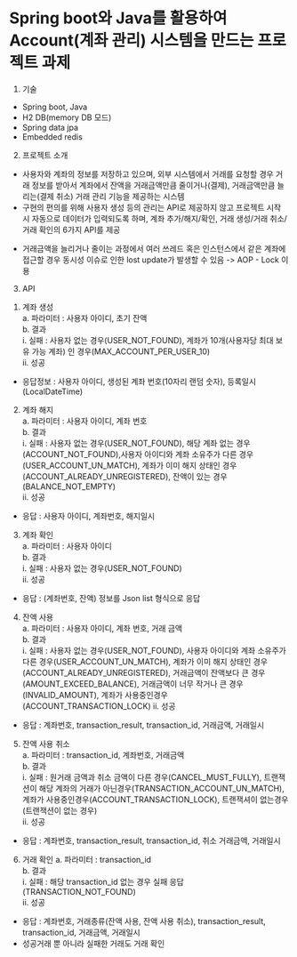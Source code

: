 # Spring boot와 Java를 활용하여 Account(계좌 관리) 시스템을 만드는 프로젝트 과제

1. 기술
- Spring boot, Java
- H2 DB(memory DB 모드)
- Spring data jpa
- Embedded redis

2. 프로젝트 소개
- 사용자와 계좌의 정보를 저장하고 있으며, 외부 시스템에서 거래를 요청할 경우 거래 정보를 받아서 계좌에서 잔액을 거래금액만큼 줄이거나(결제), 거래금액만큼 늘리는(결제 취소) 거래 관리 기능을 제공하는 시스템
- 구현의 편의를 위해 사용자 생성 등의 관리는 API로 제공하지 않고 프로젝트 시작 시 자동으로 데이터가 입력되도록 하며, 계좌 추가/해지/확인, 거래 생성/거래 취소/거래 확인의 6가지 API를 제공  
* 거래금액을 늘리거나 줄이는 과정에서 여러 쓰레드 혹은 인스턴스에서 같은 계좌에 접근할 경우 동시성 이슈로 인한 lost update가 발생할 수 있음 -> AOP - Lock 이용

3. API
1) 계좌 생성  
a. 파라미터 : 사용자 아이디, 초기 잔액  
b. 결과  
i. 실패 : 사용자 없는 경우(USER_NOT_FOUND), 계좌가 10개(사용자당 최대 보유 가능 계좌) 인 경우(MAX_ACCOUNT_PER_USER_10)   
ii. 성공  
- 응답정보 : 사용자 아이디, 생성된 계좌 번호(10자리 랜덤 숫자), 등록일시(LocalDateTime)  
    
2) 계좌 해지  
a. 파라미터 : 사용자 아이디, 계좌 번호  
b. 결과  
i. 실패 : 사용자 없는 경우(USER_NOT_FOUND), 해당 계좌 없는 경우(ACCOUNT_NOT_FOUND),사용자 아이디와 계좌 소유주가 다른 경우(USER_ACCOUNT_UN_MATCH), 계좌가 이미 해지 상태인 경우(ACCOUNT_ALREADY_UNREGISTERED), 잔액이 있는 경우(BALANCE_NOT_EMPTY)  
ii. 성공  
- 응답 : 사용자 아이디, 계좌번호, 해지일시  
3) 계좌 확인  
a. 파라미터 : 사용자 아이디  
b. 결과  
i. 실패 : 사용자 없는 경우(USER_NOT_FOUND)  
ii. 성공  
- 응답 : (계좌번호, 잔액) 정보를 Json list 형식으로 응답  
4) 잔액 사용  
a. 파라미터 : 사용자 아이디, 계좌 번호, 거래 금액  
b. 결과  
i. 실패 : 사용자 없는 경우(USER_NOT_FOUND), 사용자 아이디와 계좌 소유주가 다른 경우(USER_ACCOUNT_UN_MATCH), 계좌가 이미 해지 상태인 경우(ACCOUNT_ALREADY_UNREGISTERED), 거래금액이 잔액보다 큰 경우(AMOUNT_EXCEED_BALANCE), 거래금액이 너무 작거나 큰 경우 (INVALID_AMOUNT), 계좌가 사용중인경우(ACCOUNT_TRANSACTION_LOCK)
ii. 성공  
- 응답 : 계좌번호, transaction_result, transaction_id, 거래금액, 거래일시  
5) 잔액 사용 취소  
a. 파라미터 : transaction_id, 계좌번호, 거래금액  
b. 결과  
i. 실패 : 원거래 금액과 취소 금액이 다른 경우(CANCEL_MUST_FULLY), 트랜잭션이 해당 계좌의 거래가 아닌경우(TRANSACTION_ACCOUNT_UN_MATCH), 계좌가 사용중인경우(ACCOUNT_TRANSACTION_LOCK), 트랜잭셔이 없는경우(트랜잭션이 없는 경우)  
ii. 성공  
- 응답 : 계좌번호, transaction_result, transaction_id, 취소 거래금액, 거래일시  
6) 거래 확인
a. 파라미터 : transaction_id  
b. 결과  
i. 실패 : 해당 transaction_id 없는 경우 실패 응답(TRANSACTION_NOT_FOUND)  
ii. 성공  
- 응답 : 계좌번호, 거래종류(잔액 사용, 잔액 사용 취소), transaction_result, transaction_id, 거래금액, 거래일시  
- 성공거래 뿐 아니라 실패한 거래도 거래 확인  

